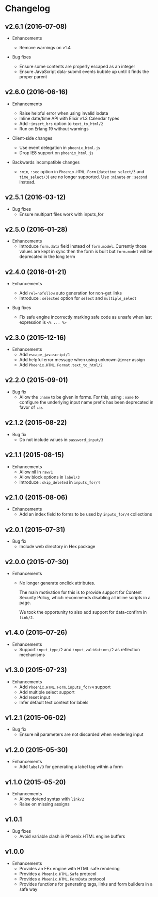 # Changelog

## v2.6.1 (2016-07-08)

* Enhancements
  * Remove warnings on v1.4

* Bug fixes
  * Ensure some contents are properly escaped as an integer
  * Ensure JavaScript data-submit events bubble up until it finds the proper parent

## v2.6.0 (2016-06-16)

* Enhancements
  * Raise helpful error when using invalid iodata
  * Inline date/time API with Elixir v1.3 Calendar types
  * Add `:insert_brs` option to `text_to_html/2`
  * Run on Erlang 19 without warnings

* Client-side changes
  * Use event delegation in `phoenix_html.js`
  * Drop IE8 support on `phoenix_html.js`

* Backwards incompatible changes
  * `:min`, `:sec` option in `Phoenix.HTML.Form` (`datetime_select/3` and `time_select/3`) are no longer supported. Use `:minute` or `:second` instead.

## v2.5.1 (2016-03-12)

* Bug fixes
  * Ensure multipart files work with inputs_for

## v2.5.0 (2016-01-28)

* Enhancements
  * Introduce `form.data` field instead of `form.model`. Currently those values are kept in sync then the form is built but `form.model` will be deprecated in the long term

## v2.4.0 (2016-01-21)

* Enhancements
  * Add `rel=nofollow` auto generation for non-get links
  * Introduce `:selected` option for `select`  and `multiple_select`

* Bug fixes
  * Fix safe engine incorrectly marking safe code as unsafe when last expression is `<% ... %>`

## v2.3.0 (2015-12-16)

* Enhancements
  * Add `escape_javascript/1`
  * Add helpful error message when using unknown `@inner` assign
  * Add `Phoenix.HTML.Format.text_to_html/2`

## v2.2.0 (2015-09-01)

* Bug fix
  * Allow the `:name` to be given in forms. For this, using `:name` to configure the underlying input name prefix has been deprecated in favor of `:as`

## v2.1.2 (2015-08-22)

* Bug fix
  * Do not include values in `password_input/3`

## v2.1.1 (2015-08-15)

* Enhancements
  * Allow nil in `raw/1`
  * Allow block options in `label/3`
  * Introduce `:skip_deleted` in `inputs_for/4`

## v2.1.0 (2015-08-06)

* Enhancements
  * Add an index field to forms to be used by `inputs_for/4` collections

## v2.0.1 (2015-07-31)

* Bug fix
  * Include web directory in Hex package

## v2.0.0 (2015-07-30)

* Enhancements
  * No longer generate onclick attributes.

    The main motivation for this is to provide support
    for Content Security Policy, which recommends
    disabling all inline scripts in a page.

    We took the opportunity to also add support for
    data-confirm in `link/2`.

## v1.4.0 (2015-07-26)

* Enhancements
  * Support `input_type/2` and `input_validations/2` as reflection mechanisms

## v1.3.0 (2015-07-23)

* Enhancements
  * Add `Phoenix.HTML.Form.inputs_for/4` support
  * Add multiple select support
  * Add reset input
  * Infer default text context for labels

## v1.2.1 (2015-06-02)

* Bug fix
  * Ensure nil parameters are not discarded when rendering input

## v1.2.0 (2015-05-30)

* Enhancements
  * Add `label/3` for generating a label tag within a form

## v1.1.0 (2015-05-20)

* Enhancements
  * Allow do/end syntax with `link/2`
  * Raise on missing assigns

## v1.0.1

* Bug fixes
  * Avoid variable clash in Phoenix.HTML engine buffers

## v1.0.0

* Enhancements
  * Provides an EEx engine with HTML safe rendering
  * Provides a `Phoenix.HTML.Safe` protocol
  * Provides a `Phoenix.HTML.FormData` protocol
  * Provides functions for generating tags, links and form builders in a safe way
